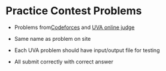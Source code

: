 <h1>Practice Contest Problems</h1>
<ul>
  <li><p>Problems from<a href="codeforces.com">Codeforces</a> and <a href="judge uva.onlinejudge.org">UVA online judge</a></p></li>
  <li><p>Same name as problem on site</p></li>
  <li><p>Each UVA problem should have input/output file for testing</p></li>
  <li><p>All submit correctly with correct answer</p></li>
</ul>
